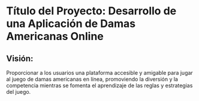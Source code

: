 # Título del Proyecto: Desarrollo de una Aplicación de Damas Americanas Online

## Visión:
Proporcionar a los usuarios una plataforma accesible y amigable para jugar al juego de damas americanas en línea, promoviendo la diversión y la competencia mientras se fomenta el aprendizaje de las reglas y estrategias del juego.
















